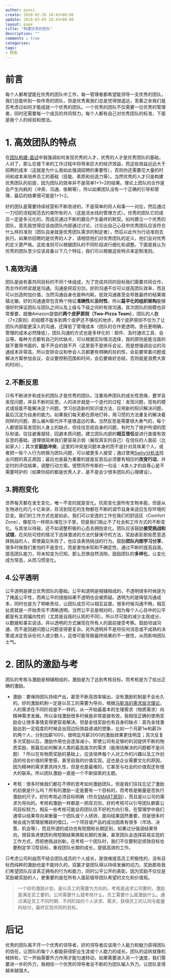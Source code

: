 ```yaml
---
author: qunxi
create: 2018-02-20 18:43+08:00
update: 2018-03-03 18:43+08:00
layout: page
title: "构建优秀的团队"
description: ""
comments : true
categories:
tags:
- 随笔
---
```

# 前言

每个人都希望能在优秀的团队中工作，每一管理者都希望能领导一支优秀的团队，我们总能听到一些传奇的团队，但是优秀离我们总是觉得很遥远，羡慕之余我们是否考虑过如何才能成就一个优秀的团队。一个优秀的团队不仅需要一位优秀的管理者，同时还需要每一个成员的共同努力。每个人都有自己对优秀团队的标准，下面是我个人的经验和想法。
<!--more-->

# 1. 高效团队的特点

在[团队构建-面试](https://qunxi.github.io/2018/03/23/learning-orgnization-how-to-interview.html)中我强调如何发现优秀的人才，优秀的人才是优秀团队的基础，人对了，那么在接下来的工作过程中将带来巨大的经济效益，而这些效益远远大于招聘的成本（这就是为什么我如此强调招聘的重要性），否则你还需要花大量的时间和成本来培养员工的基础（技能、素质和创造力等）。当然优秀的人才只是构建优秀团队的前提，因为团队的效率并不是简单1+1=2的结果。理论上团队的合作是会产生内耗的（冲突、沟通、依赖等），所以如果团队没有一个正确的引导和管理，最后的结果很可能是1+1<2。

好的团队是需要持续经营和不断改进的，不是简单的将人和事一一对应，然后通过一刀切的流程规范去约束所有的人（这是流水线的管理方式）。优秀的团队它的成员一定是多元化的，而成员通过不断的磨合产生最终的默契。如何建立一个优秀的团队，首先我觉得应该由团队内部通过讨论，讨论出自己心目中优秀团队应该符合什么样的准则（团队自身就是优秀团队需求的制定者），然后以此作为行动准则去执行。如果你招聘的是优秀的人才，请相信他们对优秀团队的定义，他们会对优秀的定义更严格。这些准则可以根据团队的不同阶段进行细化和调整。下面是我认为优秀的团队至少应该具备以下几个特征，我们可以根据这些特点来定制准则。

## 1.高效沟通

团队是由有着共同目标的不同个体组成，为了完成共同的目标我们需要共同合作，而合作的桥梁就是沟通。沟通是把双刃剑，好的沟通不仅可以提高团队效率，而且可以创造附加价值，当然沟通自身也是种内耗，低效沟通甚至会导致最终的结果南辕北辙。好的沟通通常包含两个特征**准确性**和**及时性**，所以**扁平化的组织架构**能够很好的保证团队与团队之间以及上级与下级之间的有效沟通。其次团队的规模也非常重要，就像Amazon提倡的**两个皮萨原则（Two-Pizza Team）**，团队的人数（7±2原则）的规模不能多到两个皮萨还不够吃的地步。两个皮萨原则不仅为了让团队内部能更深入的沟通，还降低了管理成本（团队的合作更透明，责任更明确，管理的成本必然降低）。团队沟通的方式也是多样化的：邮件、及时通讯工具、会议等。每种方式都有自己的优缺点，可以根据实际情况选择，我的原则是能当面的就不要用书面的，能不开会的就不开（这里我不是排斥会议，而是想强调会议的沟通成本非常高，所以安排会议和参会人员都要有明确的目的性，会前要带着问题或解决方案参加会议，会议要控制范围和时间，会后要做好总结，否则就是浪费大家的时间）。

## 2.不断反思

只有不断进步和成长的团队才是优秀的团队。注重培养团队的成长性思维，要学会发现问题，并且不断的反思。人的进步就是一个迭代的过程：发现问题，现有的模式或技能不能解决这个问题，学习创造新的知识或方法，应用新的知识解决问题，最后沉淀为自身的能力。如果我们每天都在原地打转，用习惯的方法重复的解决着同样的问题，那么被AI取代并不是很遥远的事。当然反思是需要很大勇气的，每个人都很容易发现别人身上的缺点，但往往忽视自身的问题，有时为了维护所谓的团队和谐，往往避重就轻，回避本质问题。建立团队内部的**相互信任**是进行直接有效反思的基础，道理很简单我们更容易示弱（展现真实的自己）在信任的人面前（比如家人）；其次要**鼓励冲突**，这里的冲突是问题本身的而不是针对具体某个人，或者把一些个人行为转换为团队问题，可以被更多人接受；通过使用[5why分析法](https://baike.baidu.com/item/5why%E5%88%86%E6%9E%90%E6%B3%95/575907?fr=aladdin)找出问题的真正原因；最后也是最为重要的就是反思后必须要有相应的**改变行动**，并定时的评估结果，调整行动方案。很赞同乔布斯的一句话：A类人才的自尊心是不需要呵护的（如果你招的都是优秀人才，是不是会少很多团队的心理建设）。

## 3.拥抱变化

世界每天都在发生变化，唯一不变的就是变化。抗拒变化是所有生物本能，但是从生物进化的几十亿来讲，存活到现在的生物都在不断的调节自身来适应生存环境的巨变。我们的工作方式也是如此，我们可以安逸的工作在我们的舒适区（Comfort Zone），像鸵鸟一样把头埋在沙子里，但是我们阻止不了社会和工作方式的不断变化。与其坐以待毙，还不如调整积极的心态去拥抱变化。团队应该鼓励**接受挑战和试错**，在风险可控的情况下选择激进的方法代替保守的方法，奖励表彰那些愿意选择挑战的人，即使最后失败了，也应该表扬挑战的行为。鼓励**团队内部学习分享**，很多时候我们害怕的不是变化，而是害怕未知和不确定性，通过不断的提高自我，提高团队能力，将未知变为已知，那么恐惧自然消除。鼓励团队的**多样化**，让变化成为常态，从而习惯变化。

## 4.公平透明

公平透明是建立优秀团队的基础。公平和透明是相辅相成的，不透明很多时候是为了掩盖公平性，而再公平的措施如果不透明也会被质疑。透明为的是降低沟通成本，同时也是为了明晰责任，让团队成员可以相互监督。很多时候沟通不畅，相互扯皮就是一开始责任不清晰透明。当然公平总是相对的，因为每个人心目中的公平都是有主观偏向性的（尤其是自我的认知的不同）。所以尽可能的减少主观成分，以数据和事实说话，并以透明的方式展现在所有人的面前接受考察。鼓励坦诚沟通，而不是回避问题让问题变得更复杂。另外透明并不是将任何消息或不成熟的决策或决定告诉任何人或少数人，这很可能导致最终结果的不一致性，从而影响团队士气。

# 2. 团队的激励与考

团队的考核与激励是相辅相成的，激励是为了达到考核目标，而考核是为了给出正确的激励。

* 激励：要保持团队持续产出，甚至不断高效率输出，没有激励机制是不会长久的。好的激励机制一定是以员工的需要为导向，根据[马斯洛的需求层次理论](https://baike.baidu.com/item/%E9%A9%AC%E6%96%AF%E6%B4%9B%E9%9C%80%E6%B1%82%E5%B1%82%E6%AC%A1%E7%90%86%E8%AE%BA`)，人的需求在不同阶段是不一样的，从一开始最基本的生理需求（物质需求）向精神需求发展。所以金钱激励很多时候是非常直接有效，我相信正确的使用奖励会让很多事情变得更容易解决。但是金钱奖励也有自身的缺点：首先金钱激励达到一定程度的时候会出现边际效益递减的想象，比如一个月薪1w和薪2k的两个人，分别加薪1000，很明显月薪2000的激励效果更佳明显；其次反复多次奖励以后，激励作用也会逐渐减小，即使公司有足够的利润提供不断的物质奖励，那最后如何解决人类的最高层次的需求（能用钱解决的问题都不是问题）？所以在有物质奖励的基础上，应该培养每个人对工作的兴趣以及工作创造的社会价值的荣誉感，甚至自我的价值实现。这也是企业需要文化的原因，因为精神的需求更具持久性，但是也是最难的，它甚至与社会的价值观还有很大的联系。所以团队激励一直是一个不断探索的主题。

* 考核：很多时候我们都在不停的思考如何激励团队，但是我们往往忘记了激励的初衷是什么吗？所有的激励一定是要有一个目标的，而考核是衡量是否执行激励的尺子。好的考核必须目标明确（符合[SMART原则](https://baike.baidu.com/item/SMART%E5%8E%9F%E5%88%99/8575850?fr=aladdin)），而且是以公司的需求为导向的。考核和激励一样都是一把双刃剑，好的考核可以引导团队朝着公司目标努力，相反一些考核可能会将团队往不好的方向引导。在管理学中我们通常以结果导向来衡量一个团队或个人绩效，面向结果固然重要，但是很多时候会成为管理层懒政的借口，一个项目或产品的成功因素有很多（市场、决策、机会等），而且所谓的成功也有短期和长期区别，如果过分强调结果导向，很容易诱使团利用短期结果换取长期的发展，甚至团队会选择容易实现的工作方式，而拒绝挑战创新。在考核一个团队时，我们不仅要制定绩效目标也要制定学习型目标，重视团队长期的成长，提倡高效的工作。

只考虑公司利益而不结合团队成员的个人成长，是很难提高员工积极性的，没有目标而纯粹的激励也是不能持久的，双赢才是团队得以持续发展的动力。奖励那些我们希望团队应该真正拥有的行为和能力，同时公平公开的表彰。因为奖励不仅仅是奖励被奖励的人，更重要的是在所有人面前倡导团队希望的文化和价值观。

> 一个好的激励计划，是以员工的需要为方向的。考核是追求公司要的，激励是满足员工要的。公司需要什么就考核什么，员工需要什么就激励什么。通过满足员工不同时期、不同阶段的个人诉求、需求，获得员工的认同与能量的给付，最终实现共同的目标。

# 后记

优秀的团队离不开一个优秀的领导者，好的领导者应该用个人能力和魅力获得团队的信任，让团队的每个人都能获得职业生涯或个人能力的成长。团队的运转就像机械转轮，它一开始需要外力作用才能匀速转动，如果需要进入另一个速度，我们需要进一步的外力，我相信一个优秀的领导者会不断的为团队输入外力，让团队变得越来越强大。
